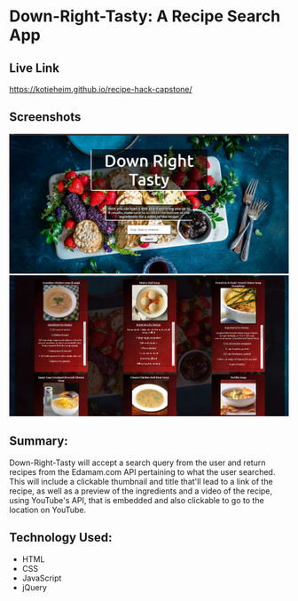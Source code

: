 # Down-Right-Tasty: A Recipe Search App


## Live Link
https://kotieheim.github.io/recipe-hack-capstone/

## Screenshots


<img src="screenshots/homepage.png" >

<img src="screenshots/recipeshot.png" >


## Summary:

Down-Right-Tasty will accept a search query from the user and return recipes from the Edamam.com API pertaining to what the user searched. This will include a clickable thumbnail and title that'll lead to a link of the recipe, as well as a preview of the ingredients and a video of the recipe, using YouTube's API, that is embedded and also clickable to go to the location on YouTube.


## Technology Used:

* HTML
* CSS
* JavaScript
* jQuery
